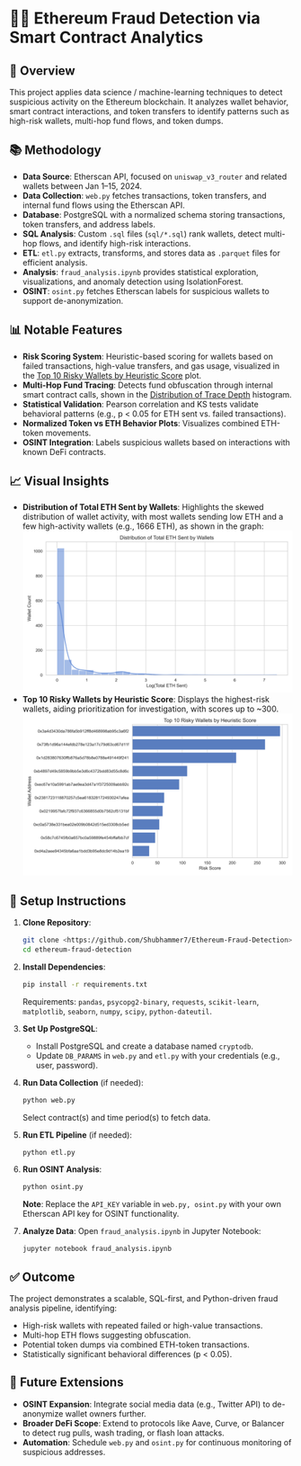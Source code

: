 # 🕵️‍♂️ Ethereum Fraud Detection via Smart Contract Analytics

## 📌 Overview

This project applies data science / machine-learning techniques to detect suspicious activity on the Ethereum blockchain. It analyzes wallet behavior, smart contract interactions, and token transfers to identify patterns such as high-risk wallets, multi-hop fund flows, and token dumps.

## 📚 Methodology

- **Data Source**: Etherscan API, focused on `uniswap_v3_router` and related wallets between Jan 1–15, 2024.
- **Data Collection**: `web.py` fetches transactions, token transfers, and internal fund flows using the Etherscan API.
- **Database**: PostgreSQL with a normalized schema storing transactions, token transfers, and address labels.
- **SQL Analysis**: Custom `.sql` files (`sql/*.sql`) rank wallets, detect multi-hop flows, and identify high-risk interactions.
- **ETL**: `etl.py` extracts, transforms, and stores data as `.parquet` files for efficient analysis.
- **Analysis**: `fraud_analysis.ipynb` provides statistical exploration, visualizations, and anomaly detection using IsolationForest.
- **OSINT**: `osint.py` fetches Etherscan labels for suspicious wallets to support de-anonymization.

## 📊 Notable Features

- **Risk Scoring System**: Heuristic-based scoring for wallets based on failed transactions, high-value transfers, and gas usage, visualized in the [Top 10 Risky Wallets by Heuristic Score](https://github.com/Shubhammer7/Ethereum-Fraud-Detection/blob/main/graphs/risky_wallets_hs.png) plot.
- **Multi-Hop Fund Tracing**: Detects fund obfuscation through internal smart contract calls, shown in the [Distribution of Trace Depth](https://github.com/Shubhammer7/Ethereum-Fraud-Detection/blob/main/graphs/dist_trace_depth.png) histogram.
- **Statistical Validation**: Pearson correlation and KS tests validate behavioral patterns (e.g., p < 0.05 for ETH sent vs. failed transactions).
- **Normalized Token vs ETH Behavior Plots**: Visualizes combined ETH-token movements.
- **OSINT Integration**: Labels suspicious wallets based on interactions with known DeFi contracts.

## 📈 Visual Insights
- **Distribution of Total ETH Sent by Wallets**: Highlights the skewed distribution of wallet activity, with most wallets sending low ETH and a few high-activity wallets (e.g., 1666 ETH), as shown in the graph: ![dist_total_eth](https://github.com/Shubhammer7/Ethereum-Fraud-Detection/blob/main/graphs/dist_total_eth.png)
- **Top 10 Risky Wallets by Heuristic Score**: Displays the highest-risk wallets, aiding prioritization for investigation, with scores up to ~300. ![risky_wallets_hs](https://github.com/Shubhammer7/Ethereum-Fraud-Detection/blob/main/graphs/risky_wallets_hs.png)

## 🚀 Setup Instructions

1. **Clone Repository**:
   ```bash
   git clone <https://github.com/Shubhammer7/Ethereum-Fraud-Detection>
   cd ethereum-fraud-detection
   ```

2. **Install Dependencies**:
   ```bash
   pip install -r requirements.txt
   ```
   Requirements: `pandas`, `psycopg2-binary`, `requests`, `scikit-learn`, `matplotlib`, `seaborn`, `numpy`, `scipy`, `python-dateutil`.

3. **Set Up PostgreSQL**:
   - Install PostgreSQL and create a database named `cryptodb`.
   - Update `DB_PARAMS` in `web.py` and `etl.py` with your credentials (e.g., user, password).

4. **Run Data Collection** (if needed):
   ```bash
   python web.py
   ```
   Select contract(s) and time period(s) to fetch data.

5. **Run ETL Pipeline** (if needed):
   ```bash
   python etl.py
   ```

6. **Run OSINT Analysis**:
   ```bash
   python osint.py
   ```
   **Note**: Replace the `API_KEY` variable in `web.py, osint.py` with your own Etherscan API key for OSINT functionality.

7. **Analyze Data**:
   Open `fraud_analysis.ipynb` in Jupyter Notebook:
   ```bash
   jupyter notebook fraud_analysis.ipynb
   ```

## ✅ Outcome

The project demonstrates a scalable, SQL-first, and Python-driven fraud analysis pipeline, identifying:
- High-risk wallets with repeated failed or high-value transactions.
- Multi-hop ETH flows suggesting obfuscation.
- Potential token dumps via combined ETH-token transactions.
- Statistically significant behavioral differences (p < 0.05).

## 🔮 Future Extensions

- **OSINT Expansion**: Integrate social media data (e.g., Twitter API) to de-anonymize wallet owners further.
- **Broader DeFi Scope**: Extend to protocols like Aave, Curve, or Balancer to detect rug pulls, wash trading, or flash loan attacks.
- **Automation**: Schedule `web.py` and `osint.py` for continuous monitoring of suspicious addresses.
